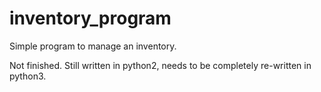 # inventory_program

Simple program to manage an inventory.

Not finished. Still written in python2, needs to be completely re-written in
python3.
